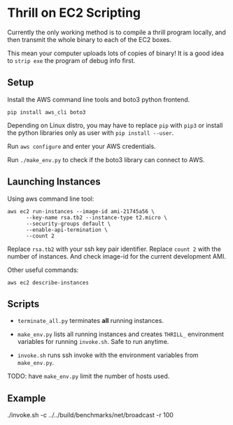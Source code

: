 # Thrill on EC2 Scripting

Currently the only working method is to compile a thrill program locally, and then transmit the whole binary to each of the EC2 boxes.

This mean your computer uploads lots of copies of binary! It is a good idea to `strip exe` the program of debug info first.

## Setup

Install the AWS command line tools and boto3 python frontend.

```
pip install aws_cli boto3
```

Depending on Linux distro, you may have to replace `pip` with `pip3` or install the python libraries only as user with `pip install --user`.

Run `aws configure` and enter your AWS credentials.

Run `./make_env.py` to check if the boto3 library can connect to AWS.

## Launching Instances

Using aws command line tool:

```
aws ec2 run-instances --image-id ami-21745a56 \
      --key-name rsa.tb2 --instance-type t2.micro \
      --security-groups default \
      --enable-api-termination \
      --count 2
```

Replace `rsa.tb2` with your ssh key pair identifier. Replace `count 2` with the number of instances. And check image-id for the current development AMI.

Other useful commands:

```
aws ec2 describe-instances
```

## Scripts

- `terminate_all.py` terminates **all** running instances.

- `make_env.py` lists all running instances and creates `THRILL_` environment variables for running `invoke.sh`. Safe to run anytime.

- `invoke.sh` runs ssh invoke with the environment variables from `make_env.py`.

TODO: have `make_env.py` limit the number of hosts used.

## Example

./invoke.sh -c ../../build/benchmarks/net/broadcast -r 100
